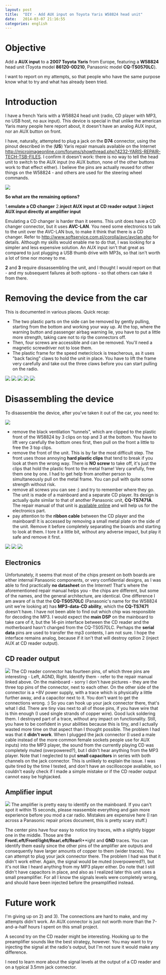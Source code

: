 ```yaml
---
layout: post
title:  "DIY - Add AUX input on Toyota Yaris W58824 head unit"
date:   2014-03-07 21:16:55
categories: english
---
```


# Objective

Add a **AUX input** to a **2007 Toyota Yaris** from Europe, featuring a **W58824** head unit (Toyota model **86120-0D210**, Panasonic model **CQ-TS0570LC**).

I want to report on my attempts, so that people who have the same purpose know what to try and what has already been tried.

# Introduction
I have a french Yaris with a W58824 head unit (radio, CD player with MP3, no USB host, no aux input). This device is special in that unlike the american Yaris many people here report about, it doesn't have an analog AUX input, nor an AUX button on front.

I have, naturally, attempted to plug a jack on the **D74** connector, using the pinout described in the (**US**) Yaris repair manuals available on the Internet <http://microimageonline.com/forums/showthread.php?4232-YARIS-REPAIR-TECH-TSB-FILES>. I confirm it doesn't work: there is no way to tell the head unit to switch to the AUX input (no AUX button, none of the other buttons work to that effect either). I believe the pins are actually reused for other things on the W58824 - and others are used for the steering wheel commands.

<a title="D74 used for steering wheel controls" href="/~sven337/data/w58824/conn_SW.jpg"><img src="/~sven337/data/w58824/conn_SW-thumb.jpg"/></a>

**So what are the remaining options?**

1.**emulate a CD changer**
2.**inject AUX input at CD reader output**
3.**inject AUX input directly at amplifier input**

Emulating a CD changer is harder than it seems. This unit does have a CD changer connector, but it uses **AVC-LAN**. You need some electronics to talk to the unit over the AVC-LAN bus, to make it think that there is a CD changer. Refer to <http://www.softservice.com.pl/corolla/avc/avclan.php> for details. Although my skills would enable me to do that, I was looking for a simpler and less expensive solution. An AUX input isn't that great as compared to just plugging a USB thumb drive with MP3s, so that isn't worth a lot of time nor money to me.

**2** and **3** require dissassembling the unit, and I thought I would report on that - and my subsequent failures at both options - so that others can take it from there.

# Removing the device from the car

This is documented in various places. Quick recap:
- The two plastic parts on the side can be removed by gently pulling, starting from the bottom and working your way up. At the top, where the warning button and passenger airbag warning lie, you have to put a little more strength, taking care not to rip the connectors off.
- Then, four screws are accessible and can be removed. You'll need a magnetic screwdriver not to lose them.
- The plastic frame for the speed meter/clock is treacherous, as it uses "back facing" claws to hold the unit in place. You have to lift the frame very carefully and take out the three claws before you can start pulling on the radio.

<a href="/~sven337/data/w58824/front.jpg"><img src="/~sven337/data/w58824/front-thumb.jpg"/></a>
<a title="back_connected-thumb.jpg" href="/~sven337/data/w58824/back_connected.jpg"><img src="/~sven337/data/w58824/back_connected-thumb.jpg"/></a>
<a title="conn_main1-thumb.jpg" href="/~sven337/data/w58824/conn_main1.jpg"><img src="/~sven337/data/w58824/conn_main1-thumb.jpg"/></a>
<a title="conn_main1p-thumb.jpg" href="/~sven337/data/w58824/conn_main1p.jpg"><img src="/~sven337/data/w58824/conn_main1p-thumb.jpg"/></a>
<a title="conn_main2-thumb.jpg" href="/~sven337/data/w58824/conn_main2.jpg"><img src="/~sven337/data/w58824/conn_main2-thumb.jpg"/></a>

# Disassembling the device
To disassemble the device, after you've taken it out of the car, you need to:

<a title="back-thumb.jpg" href="/~sven337/data/w58824/back.jpg"><img src="/~sven337/data/w58824/back-thumb.jpg"/></a>

- remove the black ventilation "tunnels", which are clipped to the plastic front of the W58824 by 3 clips on top and 3 at the bottom. You have to lift very carefully the bottom ones first, then pull on the front a little to free the 3 top clips.
- remove the front of the unit. This is by far the most difficult step. The front uses those annoying **hard plastic clips** that tend to break if you look at them the wrong way. There is **NO screw** to take off, it's just the clips that hold the plastic front to the metal frame! Very carefully, free them one by one. I had to get help from another person to simultaneously pull on the metal frame. You can pull with quite some strength without risk.
- remove all screws you can see :) and try to remember where they go. The unit is made of a mainboard and a separate CD player. Its design is actually quite similar to that of another Panasonic unit, **CQ-TS7471A**. The repair manual of that unit is [available online](http://www.s-manuals.com/pdf/car_audio/panasonic/panasonic_cq-ts7471a_%28toyota%29_service_manual.pdf) and will help us for the electronics part.
- pay attention to the **ribbon cable** between the CD player and the mainboard! It is accessed by removing a small metal plate on the side of the unit. Remove it before completely separating the boards and starting to look at them. I tore it a little bit, without any adverse impact, but play it safe and remove it first.

<a title="front-noplastic-thumb.jpg" href="/~sven337/data/w58824/front-noplastic.jpg"><img src="/~sven337/data/w58824/front-noplastic-thumb.jpg"/></a>
<a title="side-thumb.jpg" href="/~sven337/data/w58824/side.jpg"><img src="/~sven337/data/w58824/side-thumb.jpg"/></a>
<a title="side2-thumb.jpg" href="/~sven337/data/w58824/side2.jpg"><img src="/~sven337/data/w58824/side2-thumb.jpg"/></a>

## Electronics

Unfortunately, it seems that most of the chips present on both boards are either internal Panasonic components, or very confidential designs, as I was able to find practically **no datasheet** on the Internet!
That's where the aforementioned repair manual helps you - the chips are different, but some of the names, and the general architecture, are identical.
One difference I am aware of is that the **CQ-TS0570LC** (Panasonic's name for the W58824 unit we're looking at) has **MP3-data-CD ability**, which the **CQ-TS7471** doesn't have. I have not been able to find out which chip was responsible for decoding the MP3. I would expect the **main DSP** on the mainboard to take care of it, but the 14-pin interface between the CD reader and the motherboard hasn't changed from the CQ-TS0570LC.
Perhaps the **serial data** pins are used to transfer the mp3 contents, I am not sure. I hope the interface remains analog, because if it isn't that will destroy option 2 (inject AUX at CD reader output).

## CD reader output

<a title="cdreader_board-thumb.jpg" href="/~sven337/data/w58824/cdreader_board.jpg"><img src="/~sven337/data/w58824/cdreader_board-thumb.jpg"/></a>
The CD reader connector has fourteen pins, of which three pins are interesting - Left, AGND, Right. Identify them - refer to the repair manual linked above. On the mainboard - sorry I don't have pictures - they are the three top pins of the connector, next to each other. On the other side of the connector is a +8V power supply, with a trace which is physically a little further away, and a capacitor next to it. You don't want to get the connections wrong. :)
So you can hook up your jack connector there, that's what I did. There are tiny vias next to all of those pins, if you have wire that is thin enough (I used single strands of copper wire). Good luck soldering them. I destroyed part of a trace, without any impact on functionality. Still, you have to be confident in your abilities because this is tiny, and I actually wasted more time on that aspect than I thought possible.
The problem I had was that it **didn't work**. When I plugged the jack connector (I used a male cable instead of the more common female sockets people use for AUX inputs) into the MP3 player, the sound from the currently playing CD was completely muted (overpowered?), but I didn't hear anything from the MP3 player. Note that I neglected to put **small capacitors** in series with both channels on the jack connector. This is unlikely to explain the issue. I was quite tired by the time I tested, and don't have an oscilloscope available, so I couldn't easily check if I made a simple mistake or if the CD reader output cannot easy be highjacked.

## Amplifier input

<a title="mainboard-thumb.jpg" href="/~sven337/data/w58824/mainboard.jpg"><img src="/~sven337/data/w58824/mainboard-thumb.jpg"/></a>
The amplifier is pretty easy to identify on the mainboard. If you can't spot it within 15 seconds, please reassemble everything and gain more experience before you mod a car radio. Mistakes are expensive here (I ran across a Panasonic repair prices document, this is pretty scary stuff.)

The center pins have four easy to notice tiny traces, with a slightly bigger one in the middle. Those are the **Front**L**eft/**F**ront**R**ight/**R**ear**L**eft/**Re**ar**R**ight and **GND** traces. You can identify them easily since the other pins of the amplifier are outputs and consequently have larger amounts of copper to them (wider traces). You can attempt to plug your jack connector there.
The problem I had was that it didn't work either. Again, the signal would be muted (overpowered?), but it's not like I heard anything from my MP3 player either. Do note that I still didn't have capacitors in place, and also as I realized later this unit uses a small preamplifier. For all I know the signals levels were completely wrong, and should have been injected before the preamplified instead.

# Future work

I'm giving up on 2) and 3). The connections are hard to make, and my attempts didn't work. An AUX connector is just not worth more than the 7-and-a-half hours I spent on this small project.

A second try on the CD reader might be interesting. Hooking up to the preamplifier sounds like the best strategy, however.
You may want to try injecting the signal at the radio's output, but I'm not sure it would make any difference.

I need to learn more about the signal levels at the output of a CD reader and on a typical 3.5mm jack connector.

<script>
$(document).ready(function() {
		$("a[href$='.jpg'],a[href$='.jpeg'],a[href$='.png'],a[href$='.gif']").attr('rel', 'gallery').fancybox();
    });
</script>
